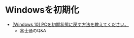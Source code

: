 # Windowsを初期化

- [[Windows 10] PCを初期状態に戻す方法を教えてください。](https://www.fmworld.net/cs/azbyclub/qanavi/jsp/qacontents.jsp?PID=9710-8547)
  - 富士通のQ&A
